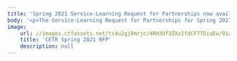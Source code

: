 ```yaml
---
title: 'Spring 2021 Service-Learning Request for Partnerships now available for community-based organizations'
body: '<p>The Service-Learning Request for Partnerships for Spring 2021 facilitated by Community-Engaged Teaching and Research is now available. The RFP is open to any and all community-based organizations who are interested in collaborating with a service-learning course during the Spring semester, which runs from January-April. Our submission deadline for this form is November 20th. You can access more details and specific links on our <a href="https://slpartnerresources.wordpress.com/2020/11/03/become-a-spring-2021-service-learning-community-partner/?fbclid=IwAR0LaPKgEHKJG7ZoqYvA-biK9wwjcJgrO6tmjD3vvCTB6KZnT9beBDTMHtw" title="">Community Partner Resource Website</a>. </p><p>For quick access, you can view the <a href="https://drive.google.com/file/d/1O2bB00YhgE2BbKqPwD1VjGA5TC6Nj4lx/view" title="">Service-Learning RFP One Pager</a> as well as the <a href="https://drive.google.com/file/d/1pg9D3Jkd74hUeQRFoNUd46p0KHNCtj_t/view" title="">Course List and Concept Map</a>. </p><p>While 11/20 is the priority submission date, we will continue to accept submissions until the best matches are made. </p><p></p>'
image:
    url: //images.ctfassets.net/ts4u2gj8mrjc/4RH3Of3ZXzIfdCF7TDiaEw/91aa7c6a0fdcda42d38ebb68f6601bd3/2.png
    title: 'CETR Spring 2021 RFP'
    description: null
---
```


